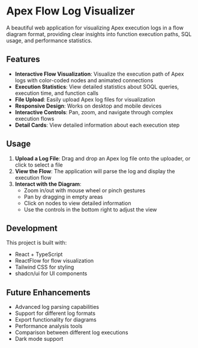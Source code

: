 
# Apex Flow Log Visualizer

A beautiful web application for visualizing Apex execution logs in a flow diagram format, providing clear insights into function execution paths, SQL usage, and performance statistics.

## Features

- **Interactive Flow Visualization**: Visualize the execution path of Apex logs with color-coded nodes and animated connections
- **Execution Statistics**: View detailed statistics about SOQL queries, execution time, and function calls
- **File Upload**: Easily upload Apex log files for visualization
- **Responsive Design**: Works on desktop and mobile devices
- **Interactive Controls**: Pan, zoom, and navigate through complex execution flows
- **Detail Cards**: View detailed information about each execution step

## Usage

1. **Upload a Log File**: Drag and drop an Apex log file onto the uploader, or click to select a file
2. **View the Flow**: The application will parse the log and display the execution flow
3. **Interact with the Diagram**: 
   - Zoom in/out with mouse wheel or pinch gestures
   - Pan by dragging in empty areas
   - Click on nodes to view detailed information
   - Use the controls in the bottom right to adjust the view

## Development

This project is built with:

- React + TypeScript
- ReactFlow for flow visualization
- Tailwind CSS for styling
- shadcn/ui for UI components

## Future Enhancements

- Advanced log parsing capabilities
- Support for different log formats
- Export functionality for diagrams
- Performance analysis tools
- Comparison between different log executions
- Dark mode support
